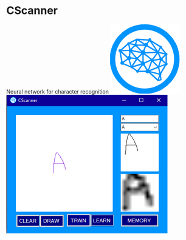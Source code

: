 # CScanner
Neural network for character recognition
![alt text](https://raw.githubusercontent.com/TheTOXIN/CScanner/master/res/CScanner.png)
![alt text](https://raw.githubusercontent.com/TheTOXIN/CScanner/master/res/CScanner_test.png)

